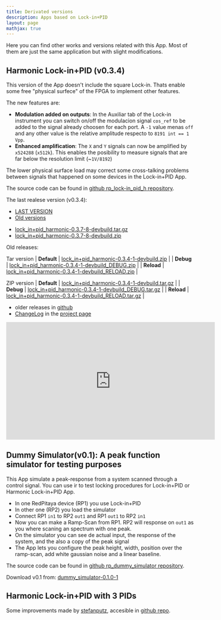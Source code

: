 ```yaml
---
title: Derivated versions
description: Apps based on Lock-in+PID
layout: page
mathjax: true
---
```


Here you can find other works and versions related with this App. Most of them are
just the same application but with slight modifications.


## Harmonic Lock-in+PID (v0.3.4)

This version of the App doesn't include the square Lock-in. Thats enable some free
"physical surfece" of the FPGA to implement other features.

The new features are:
  - **Modulation added on outputs**: In the Auxiliar tab of the Lock-in instrument
    you can switch on/off the modulacion signal `cos_ref` to be added to the signal
    already choosen for each port. A `-1` value menas `off` and any other value is the
    relative amplitude respecto to `8191 int == 1 Vpp`.
  - **Enhanced amplification**: The `X` and `Y` signals can now be amplified by `x524288` (`x512k`).
    This enables the posibility to measure signals that are far below the resolution limit (~`1V/8192`)

The lower physical surface load may correct some cross-talking problems between signals that happened on some devices
in the Lock-in+PID App.


The source code can be found in  [github rp_lock-in_pid_h repository](https://github.com/marceluda/rp_lock-in_pid_h/releases/tag/v0.3.3).

The last realese version (v0.3.4):

<ul class="nav nav-tabs">
  <li class="active"><a data-toggle="tab" href="#now"  > LAST VERSION    </a></li>
  <li>               <a data-toggle="tab" href="#old"> Old versions</a></li>
</ul>

<div class="tab-content">
<div id="now" class="tab-pane fade in active" markdown="1">

  * [lock_in+pid_harmonic-0.3.7-8-devbuild.tar.gz](lock_in+pid_harmonic-0.3.7-8-devbuild.tar.gz)
  * [lock_in+pid_harmonic-0.3.7-8-devbuild.zip](lock_in+pid_harmonic-0.3.7-8-devbuild.zip)

</div>
<div id="old" class="tab-pane fade" markdown="1">

Old releases:

Tar version
|  **Default**  |  [lock_in+pid_harmonic-0.3.4-1-devbuild.zip](lock_in+pid_harmonic-0.3.4-1-devbuild.zip)               |
|  **Debug**    |  [lock_in+pid_harmonic-0.3.4-1-devbuild_DEBUG.zip](lock_in+pid_harmonic-0.3.4-1-devbuild_DEBUG.zip)   |
|  **Reload**   |  [lock_in+pid_harmonic-0.3.4-1-devbuild_RELOAD.zip](lock_in+pid_harmonic-0.3.4-1-devbuild_RELOAD.zip) |

ZIP version
|  **Default**  |  [lock_in+pid_harmonic-0.3.4-1-devbuild.tar.gz](lock_in+pid_harmonic-0.3.4-1-devbuild.tar.gz)               |
|  **Debug**    |  [lock_in+pid_harmonic-0.3.4-1-devbuild_DEBUG.tar.gz](lock_in+pid_harmonic-0.3.4-1-devbuild_DEBUG.tar.gz)   |
|  **Reload**   |  [lock_in+pid_harmonic-0.3.4-1-devbuild_RELOAD.tar.gz](lock_in+pid_harmonic-0.3.4-1-devbuild_RELOAD.tar.gz) |

</div>
</div>

  - older releases in [github](https://github.com/marceluda/rp_lock-in_pid/tree/gh-pages/Derivated)
  - [ChangeLog](https://github.com/marceluda/rp_lock-in_pid_h/blob/master/CHANGELOG.md) in the [project page](https://github.com/marceluda/rp_lock-in_pid_h)

<iframe width="560" height="315" src="https://www.youtube.com/embed/330eYE75MYQ" frameborder="0" allow="accelerometer; autoplay; encrypted-media; gyroscope; picture-in-picture" allowfullscreen></iframe>

## Dummy Simulator(v0.1): A peak function simulator for testing purposes

This App simulate a peak-response from a system scanned through a control signal. You can use ir to test locking
procedures for Lock-in+PID or Harmonic Lock-in+PID App.

  * In one RedPitaya device (RP1) you use Lock-in+PID
  * In other one (RP2) you load the simulator
  * Connect RP1 `in1` to RP2 `out1` and RP1 `out1` to RP2 `in1`
  * Now you can make a Ramp-Scan from RP1. RP2 will response on `out1` as you where scaning
    an spectrum with one peak.
  * On the simulator you can see de actual input, the response of the system, and the also a copy of the peak signal
  * The App lets you configure the peak height, width, position over the ramp-scan, add white gaussian noise and a linear baseline.

The source code can be found in  [github rp_dummy_simulator repository](https://github.com/marceluda/rp_dummy_simulator).

Download v0.1 from: [dummy_simulator-0.1.0-1](dummy_simulator-0.1.0-1-devbuild.tar.gz)


## Harmonic Lock-in+PID with 3 PIDs

Some improvements made by [stefanputz](https://github.com/stefanputz), accesible in [github repo](https://github.com/stefanputz/rp_lock-in_pid).
